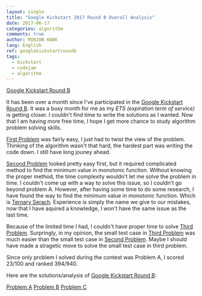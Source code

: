 ```yaml
---
layout: single
title: "Google Kickstart 2017 Round B Overall Analysis"
date: 2017-06-17
categories: algorithm
comments: true
author: MINJUN KWAK
lang: English
ref: googlekickstartroundb
tags:
  - kickstart
  - codejam
  - algorithm
---
```


[Google Kickstart Round B]({{https://code.google.com/codejam/contest/11304486/dashboard#s=p0}})  

It has been over a month since I've participated in the [Google Kickstart Round B]({{https://code.google.com/codejam/contest/11304486/dashboard#s=p0}}).
It was a busy month for me as my *ETS (expiration term of service)* is getting closer. I couldn't find time to write the solutions as I wanted.
Now that I am having more free time, I hope I get more chance to study algorithm problem solving skills.


[First Problem]({{https://code.google.com/codejam/contest/dashboard?c=11304486}}) was fairly easy, I just had to twist the view of the problem.
Thinking of the algorithm wasn't that hard, the hardest part was writing the code down. I still have long jouney ahead.


[Second Problem]({{https://code.google.com/codejam/contest/dashboard?c=11304486#s=p1}}) looked pretty easy first, but it required complicated method to find the minimum value in monotonic function.
Without knowing the proper method, the time complexity wouldn't let me solve the problem in time.
I couldn't come up with a way to solve this issue, so I couldn't go beyond problem A.
However, after having some time to do some research, I have found the way to find the minimum value in monotonic function. Which is [Ternary Serach]({{https://minjunkwak.github.io/algorithm/ternary-search/}}).
Experience is simply the name we give to our mistakes, now that I have aquired a knowledge, I won't have the same issue as the last time.


Because of the limited time I had, I couldn't have proper time to solve [Third Problem]({{https://code.google.com/codejam/contest/dashboard?c=11304486#s=p2}}).
Surpringly, in my opinion, the small test case in [Third Problem]({{https://code.google.com/codejam/contest/dashboard?c=11304486#s=p2}}) was much easier than the small test case in [Second Problem]({{https://code.google.com/codejam/contest/dashboard?c=11304486#s=p2}}).
Maybe I should have made a stragetic move to solve the small test case in third problem.


Since only problem I solved during the contest was Problem A, I scored 23/100 and ranked 394/940.


Here are the solutions/analysis of [Google Kickstart Round B]({{https://code.google.com/codejam/contest/11304486/dashboard#s=p0}}):

[Problem A]({{https://minjunkwak.github.io/algorithm/google-kickstart-roundb-1/}})
[Problem B]({{https://minjunkwak.github.io/algorithm/google-kickstart-roundb-2/}})
[Problem C]({{https://minjunkwak.github.io/algorithm/google-kickstart-roundb-3/}})

